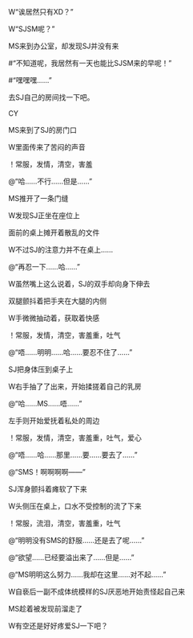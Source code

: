 W“诶居然只有XD？”

W“SJSM呢？”

MS来到办公室，却发现SJ并没有来

#“不知道呢，我居然有一天也能比SJSM来的早呢！”

#“嘿嘿嘿……”

去SJ自己的房间找一下吧。

CY

MS来到了SJ的房门口

W里面传来了苦闷的声音

！常服，发情，清空，害羞

@“哈……不行……但是……”

MS推开了一条门缝

W发现SJ正坐在座位上

面前的桌上摊开着散乱的文件

W不过SJ的注意力并不在桌上……

@“再忍一下……哈……”

W虽然嘴上这么说着，SJ的双手却向身下伸去

双腿颤抖着把手夹在大腿的内侧

W手微微抽动着，获取着快感

！常服，发情，清空，害羞重，吐气

@“唔……明明……哈……要忍不住了……”

SJ把身体压到桌子上

W右手抽了了出来，开始揉搓着自己的乳房

@“哈……MS……唔……”

左手则开始爱抚着私处的周边

！常服，发情，清空，害羞重，吐气，爱心

@“唔……哈……那里……要……要去了……”

@“SMS！啊啊啊啊——”

SJ浑身颤抖着瘫软了下来

W头侧压在桌上，口水不受控制的流了下来

！常服，流泪，清空，害羞重，吐气

@“明明没有SMS的舒服……还是去了呢……”

@“欲望……已经要溢出来了……但是……”

@“MS明明这么努力……我却在这里……对不起……”

W自亵后一副不成体统模样的SJ厌恶地开始责怪起自己来

MS趁着被发现前溜走了

W有空还是好好疼爱SJ一下吧？